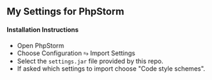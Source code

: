 ## My Settings for PhpStorm

#### Installation Instructions

- Open PhpStorm
- Choose Configuration ⥱ Import Settings
- Select the `settings.jar` file provided by this repo.
- If asked which settings to import choose "Code style schemes".
